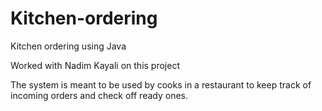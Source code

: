 # Kitchen-ordering
Kitchen ordering using Java

Worked with Nadim Kayali on this project

The system is meant to be used by cooks in a restaurant to keep track of incoming orders and check off ready ones.
